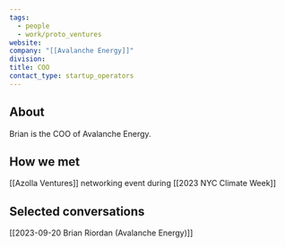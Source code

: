 ```yaml
---
tags:
  - people
  - work/proto_ventures
website: 
company: "[[Avalanche Energy]]"
division: 
title: COO
contact_type: startup_operators
---
```

## About
Brian is the COO of Avalanche Energy.

## How we met
[[Azolla Ventures]] networking event during [[2023 NYC Climate Week]]

## Selected conversations
[[2023-09-20 Brian Riordan (Avalanche Energy)]]